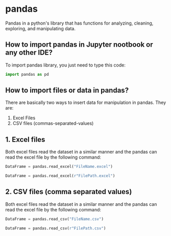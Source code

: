# pandas
Pandas in a python's library that has functions for analyzing, cleaning, exploring, and manipulating data.

## How to import pandas in Jupyter nootbook or any other IDE?
To import pandas library, you just need to type this code:
```python
import pandas as pd
```

## How to import files or data in pandas?

There are basically two ways to insert data for manipulation in pandas. They are:
1. Excel Files
2. CSV files (commas-separated-values)

## 1. Excel files
  Both excel files read the dataset in a similar manner and the pandas can read the excel file by the following command:
  ```python
DataFrame = pandas.read_excel("FileName.excel")
```
```python
DataFrame = pandas.read_excel(r"FilePath.excel")
```

## 2. CSV files (comma separated values)
  Both excel files read the dataset in a similar manner and the pandas can read the excel file by the following command:
  ```python
DataFrame = pandas.read_csv("FileName.csv")
```
```python
DataFrame = pandas.read_csv(r"FilePath.csv")
```

